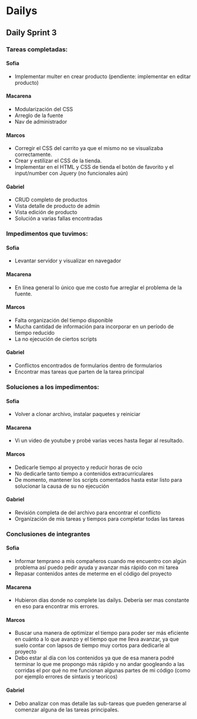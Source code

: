 # Dailys
## Daily Sprint 3

### Tareas completadas:
#### Sofia
- Implementar multer en crear producto (pendiente: implementar en editar producto)
#### Macarena
- Modularización del CSS
- Arreglo de la fuente
- Nav de administrador
#### Marcos
- Corregir el CSS del carrito ya que el mismo no se visualizaba correctamente.
- Crear y estilizar el CSS de la tienda.
- Implementar en el HTML y CSS de tienda el botón de favorito y el input/number con Jquery (no funcionales aún)
#### Gabriel
- CRUD completo de productos
- Vista detalle de producto de admin
- Vista edición de producto
- Solución a varias fallas encontradas


### Impedimentos que tuvimos:
#### Sofia
- Levantar servidor y visualizar en navegador
#### Macarena
- En línea general lo único que me costo fue arreglar el problema de la fuente.
#### Marcos
- Falta organización del tiempo disponible
- Mucha cantidad de información para incorporar en un período de tiempo reducido
- La no ejecución de ciertos scripts
#### Gabriel
- Conflictos encontrados de formularios dentro de formularios
- Encontrar mas tareas que parten de la tarea principal

### Soluciones a los impedimentos:
#### Sofia
-  Volver a clonar archivo, instalar paquetes y reiniciar
#### Macarena
- Vi un video de youtube y probé varias veces hasta llegar al resultado.
#### Marcos
- Dedicarle tiempo al proyecto y reducir horas de ocio
- No dedicarle tanto tiempo a contenidos extracurriculares
- De momento, mantener los scripts comentados hasta estar listo para solucionar la causa de su no ejecución
#### Gabriel
- Revisión  completa de del archivo para encontrar el conflicto
- Organización de mis tareas y tiempos para completar todas las tareas

### Conclusiones de integrantes
#### Sofia
- Informar temprano a mis compañeros cuando me encuentro con algún problema así puedo pedir ayuda y avanzar más rápido con mi tarea
- Repasar contenidos antes de meterme en el código del proyecto
#### Macarena
- Hubieron días donde no complete las dailys. Debería ser mas constante en eso para encontrar mis errores.
#### Marcos
-  Buscar una manera de optimizar el tiempo para poder ser más eficiente en cuánto a lo que avanzo y el tiempo que me lleva avanzar, ya que suelo contar con lapsos de  tiempo muy cortos para dedicarle al proyecto
- Debo estar al día con los contenidos ya que de esa manera podré terminar lo que me propongo más rápido y no andar googleando a las corridas el por qué no me funcionan algunas partes de mi código (como por ejemplo errores de sintaxis y teoricos)
#### Gabriel
- Debo analizar con mas detalle las sub-tareas que pueden generarse al comenzar alguna de las tareas principales.

